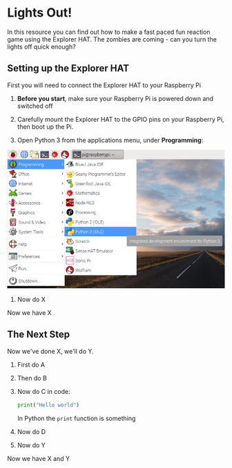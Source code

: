 # Lights Out!

In this resource you can find out how to make a fast paced fun reaction game using the Explorer HAT. The zombies are coming - can you turn the lights off quick enough? 

## Setting up the Explorer HAT

First you will need to connect the Explorer HAT to your Raspberry Pi

1. **Before you start**, make sure your Raspberry Pi is powered down and switched off 

2. Carefully mount the Explorer HAT to the GPIO pins on your Raspberry Pi, then boot up the Pi.

3. Open Python 3 from the applications menu, under **Programming**:

![](images/python3-app-menu.png)


1. Now do X

Now we have X

## The Next Step

Now we've done X, we'll do Y.

1. First do A

1. Then do B

1. Now do C in code:

    ```python
    print("Hello world")
    ```

    In Python the `print` function is something

1. Now do D

1. Now do Y

Now we have X and Y
